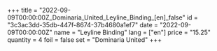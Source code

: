 +++
title = "2022-09-09T00:00:00Z_Dominaria_United_Leyline_Binding_[en]_false"
id = "3c3ac3dd-35db-447f-8674-37b4680a1ef7"
date = "2022-09-09T00:00:00Z"
name = "Leyline Binding"
lang = ["en"]
price = "15.25"
quantity = 4
foil = false
set = "Dominaria United"
+++
